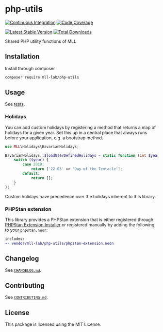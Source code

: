 # php-utils

[![Continuous Integration](https://github.com/mll-lab/php-utils/workflows/Continuous%20Integration/badge.svg)](https://github.com/mll-lab/php-utils/actions)
[![Code Coverage](https://codecov.io/gh/mll-lab/php-utils/branch/master/graph/badge.svg)](https://codecov.io/gh/mll-lab/php-utils)

[![Latest Stable Version](https://poser.pugx.org/mll-lab/php-utils/v/stable)](https://packagist.org/packages/mll-lab/php-utils)
[![Total Downloads](https://poser.pugx.org/mll-lab/php-utils/downloads)](https://packagist.org/packages/mll-lab/php-utils)

Shared PHP utility functions of MLL

## Installation

Install through composer

```sh
composer require mll-lab/php-utils
```

## Usage

See [tests](tests).

### Holidays

You can add custom holidays by registering a method that returns a map of holidays for a given year.
Set this up in a central place that always runs before your application, e.g. a bootstrap method.

```php
use MLL\Holidays\BavarianHolidays;

BavarianHolidays::$loadUserDefinedHolidays = static function (int $year): array {
    switch ($year) {
        case 2019:
            return ['22.03' => 'Day of the Tentacle'];
        default:
            return [];
    }
};
```

Custom holidays have precedence over the holidays inherent to this library.

### PHPStan extension

This library provides a PHPStan extension that is either registered through [PHPStan Extension Installer](https://github.com/phpstan/extension-installer)
or registered manually by adding the following to your `phpstan.neon`:

```diff
includes:
+- vendor/mll-lab/php-utils/phpstan-extension.neon
```

## Changelog

See [`CHANGELOG.md`](CHANGELOG.md).

## Contributing

See [`CONTRIBUTING.md`](.github/CONTRIBUTING.md).

## License

This package is licensed using the MIT License.
